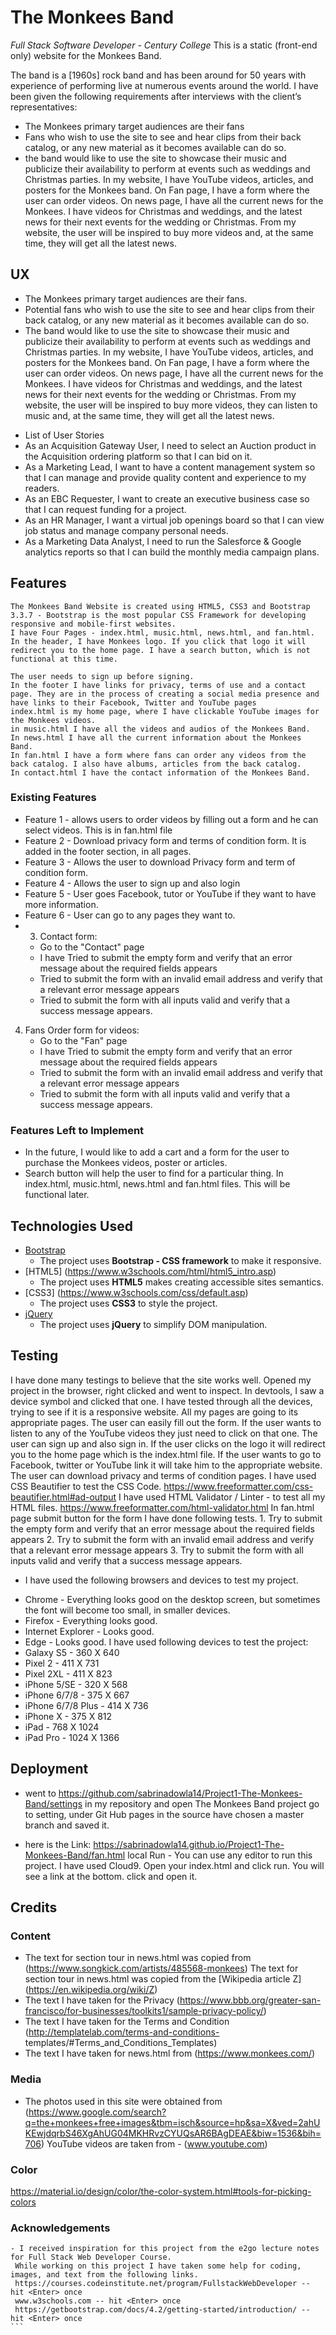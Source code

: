 # The Monkees Band 
_Full Stack Software Developer - Century College_
This is a static (front-end only) website for the Monkees Band. 


The band is a [1960s] rock band and has been around for 50 years with experience of performing live at numerous events around the world. 
I have been given the following requirements after interviews with the client’s representatives:
- The Monkees primary target audiences are their fans 
- Fans who wish to use the site to see and hear clips from their back catalog, or any new material as it becomes available can do so.
- the band would like to use the site to showcase their music and publicize their availability to perform at events such as weddings and Christmas parties.
In my website, I have YouTube videos, articles, and posters for the Monkees band. On Fan page, I have a form where the user can order videos. On news page, I have all the current news for the Monkees. I have videos for Christmas and weddings, and the latest news for their next events for the wedding or Christmas.
From my website, the user will be inspired to buy more videos and, at the same time, they will get all the latest news.

## UX
* The Monkees primary target audiences are their fans. 
* Potential fans who wish to use the site to see and hear clips from their back catalog, or any new material as it becomes available can do so.
* The band would like to use the site to showcase their music and publicize their availability to perform at events such as weddings and Christmas parties.
In my website, I have YouTube videos, articles, and posters for the Monkees band. On Fan page, I have a form where the user can order videos. On news page, I have all the current news for the Monkees. I have videos for Christmas and weddings, and the latest news for their next events for the wedding or Christmas.
From my website, the user will be inspired to buy more videos, they can listen to music and, at the same time, they will get all the latest news.

- List of User Stories
- As an Acquisition Gateway User, I need to select an Auction product in the Acquisition ordering platform so that I can bid on it.
- As a Marketing Lead, I want to have a content management system so that I can manage and provide quality content and experience to my readers.
- As an EBC Requester, I want to create an executive business case so that I can request funding for a project.
- As an HR Manager, I want a virtual job openings board so that I can view job status and manage company personal needs.
- As a Marketing Data Analyst, I need to run the Salesforce & Google analytics reports so that I can build the monthly media campaign plans.

## Features

 ````
The Monkees Band Website is created using HTML5, CSS3 and Bootstrap 3.3.7 - Bootstrap is the most popular CSS Framework for developing responsive and mobile-first websites.
I have Four Pages - index.html, music.html, news.html, and fan.html.
In the header, I have Monkees logo. If you click that logo it will redirect you to the home page. I have a search button, which is not functional at this time.

The user needs to sign up before signing. 
In the footer I have links for privacy, terms of use and a contact page. They are in the process of creating a social media presence and have links to their Facebook, Twitter and YouTube pages
index.html is my home page, where I have clickable YouTube images for the Monkees videos.
in music.html I have all the videos and audios of the Monkees Band.
In news.html I have all the current information about the Monkees Band.
In fan.html I have a form where fans can order any videos from the back catalog. I also have albums, articles from the back catalog.
In contact.html I have the contact information of the Monkees Band.
````
 ### Existing Features
- Feature 1 - allows users to order videos by filling out a form and he can select videos. This is in fan.html file
- Feature 2 - Download privacy form and terms of condition form. It is added in the footer section, in all pages.
- Feature 3 - Allows the user to download Privacy form and term of condition form.
- Feature 4 - Allows the user to sign up and also login
- Feature 5 - User goes Facebook, tutor or YouTube if they want to have more information.
- Feature 6 - User can go to any pages they want to.
- 3. Contact form:
    * Go to the "Contact" page
    * I have Tried to submit the empty form and verify that an error message about the required fields appears
    * Tried to submit the form with an invalid email address and verify that a relevant error message appears
    * Tried to submit the form with all inputs valid and verify that a success message appears.
4. Fans Order form for videos:
    * Go to the "Fan" page
    * I have Tried to submit the empty form and verify that an error message about the required fields appears
    * Tried to submit the form with an invalid email address and verify that a relevant error message appears
    * Tried to submit the form with all inputs valid and verify that a success message appears.
 
### Features Left to Implement
- In the future, I would like to add a cart and a form for the user to purchase the Monkees videos, poster or articles.
- Search button will help the user to find for a particular thing. In index.html, music.html, news.html and fan.html files. This will be functional later.
## Technologies Used
- [Bootstrap](https://getbootstrap.com/docs/4.2/getting-started/introduction/) 
    - The project uses **Bootstrap - CSS framework** to make it responsive.
- [HTML5] (https://www.w3schools.com/html/html5_intro.asp)
    - The project uses **HTML5** makes creating accessible sites semantics.
- [CSS3] (https://www.w3schools.com/css/default.asp)
    - The project uses **CSS3** to style the project. 
- [jQuery](https://jquery.com)
    - The project uses **jQuery** to simplify DOM manipulation.
## Testing
I have done many testings to believe that the site works well. Opened my project in the browser, right clicked and went to inspect. 
In devtools, I saw a device symbol and clicked that one. I have tested through all the devices, trying to see if it is a responsive website.
All my pages are going to its appropriate pages. The user can easily fill out the form. If the user wants to listen to any of the YouTube
videos they just need to click on that one. The user can sign up and also sign in. If the user clicks on the logo it will redirect you to
the home page which is the index.html file. If the user wants to go to Facebook, twitter or YouTube link it will take him to the appropriate
website.
The user can download privacy and terms of condition pages.
I have used CSS Beautifier to test the CSS Code. https://www.freeformatter.com/css-beautifier.html#ad-output
I have used HTML Validator / Linter - to test all my HTML files. https://www.freeformatter.com/html-validator.html
In fan.html page submit button for the form I have done following tests.
    1. Try to submit the empty form and verify that an error message about the required fields appears
    2. Try to submit the form with an invalid email address and verify that a relevant error message appears
    3. Try to submit the form with all inputs valid and verify that a success message appears.
  *  I have used the following browsers and devices to test my project.
  - Chrome - Everything looks good on the desktop screen, but sometimes the font will become too small, in smaller devices.
  - Firefox - Everything looks good. 
  - Internet Explorer - Looks good. 
  - Edge - Looks good.
  I have used following devices to test the project:
  - Galaxy S5 - 360 X 640
  - Pixel 2 - 411 X 731
  - Pixel 2XL - 411 X 823
  - iPhone 5/SE - 320 X 568
  - iPhone 6/7/8 - 375 X 667
  - iPhone 6/7/8 Plus - 414 X 736
  - iPhone X - 375 X 812 
  - iPad -   768 X 1024
  - iPad Pro - 1024 X 1366
## Deployment 
- went to https://github.com/sabrinadowla14/Project1-The-Monkees-Band/settings 
  in my repository and open The Monkees Band project go to setting, under Git Hub pages in the source have chosen a master branch and saved it.
* here is the Link:
  https://sabrinadowla14.github.io/Project1-The-Monkees-Band/fan.html
  local Run - You can use any editor to run this project. I have used Cloud9. Open your index.html and click run. You will see a link at the bottom. click and open it.
## Credits

### Content
- The text for section tour in news.html was copied from (https://www.songkick.com/artists/485568-monkees)
  The text for section tour in news.html was copied from the [Wikipedia article Z] (https://en.wikipedia.org/wiki/Z)
- The text I have taken for the Privacy (https://www.bbb.org/greater-san-francisco/for-businesses/toolkits1/sample-privacy-policy/)
- The text I have taken for the Terms and Condition (http://templatelab.com/terms-and-conditions-    templates/#Terms_and_Conditions_Templates) 
- The text I have taken for news.html from (https://www.monkees.com/)
### Media
- The photos used in this site were obtained from (https://www.google.com/search?q=the+monkees+free+images&tbm=isch&source=hp&sa=X&ved=2ahUKEwjdqrbS46XgAhUG04MKHRvzCYUQsAR6BAgDEAE&biw=1536&bih=706)
YouTube videos are taken from - (www.youtube.com)
### Color
   https://material.io/design/color/the-color-system.html#tools-for-picking-colors 
### Acknowledgements

 ````
 - I received inspiration for this project from the e2go lecture notes for Full Stack Web Developer Course.
  While working on this project I have taken some help for coding, images, and text from the following links.
  https://courses.codeinstitute.net/program/FullstackWebDeveloper -- hit <Enter> once 
  www.w3schools.com -- hit <Enter> once 
  https://getbootstrap.com/docs/4.2/getting-started/introduction/ -- hit <Enter> once 
```
